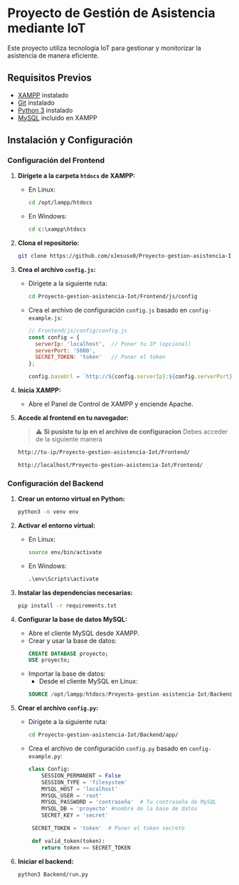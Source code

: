 # Proyecto de Gestión de Asistencia mediante IoT

Este proyecto utiliza tecnología IoT para gestionar y monitorizar la asistencia de manera eficiente.

## Requisitos Previos

- [XAMPP](https://www.apachefriends.org/index.html) instalado
- [Git](https://git-scm.com/) instalado
- [Python 3](https://www.python.org/downloads/) instalado
- [MySQL](https://www.mysql.com/) incluido en XAMPP

## Instalación y Configuración

### Configuración del Frontend

1. **Dirígete a la carpeta `htdocs` de XAMPP:**

   - En Linux:
     ```bash
     cd /opt/lampp/htdocs
     ```
   - En Windows:
     ```cmd
     cd c:\xampp\htdocs
     ```

2. **Clona el repositorio:**
   ```bash
   git clone https://github.com/xJesusx0/Proyecto-gestion-asistencia-Iot.git
   ```

3. **Crea el archivo `config.js`:**

   - Dirígete a la siguiente ruta:
     ```bash
     cd Proyecto-gestion-asistencia-Iot/Frontend/js/config
     ```
   - Crea el archivo de configuración `config.js` basado en `config-example.js`:
     ```javascript
     // Frontend/js/config/config.js
     const config = {
       serverIp: 'localhost',  // Poner tu IP (opcional)
       serverPort: '5000',
       SECRET_TOKEN: 'token'   // Poner el token
     };

     config.baseUrl = `http://${config.serverIp}:${config.serverPort}`;
     ```

4. **Inicia XAMPP:**

   - Abre el Panel de Control de XAMPP y enciende Apache.

5. **Accede al frontend en tu navegador:**

   > :warning: **Si pusiste tu ip en el archivo de configuracion** Debes acceder de la siguiente manera
   ```bash
   http://tu-ip/Proyecto-gestion-asistencia-Iot/Frontend/
   ```

   ```bash
   http://localhost/Proyecto-gestion-asistencia-Iot/Frontend/
   ```

### Configuración del Backend

1. **Crear un entorno virtual en Python:**
   ```bash
   python3 -m venv env
   ```

2. **Activar el entorno virtual:**

   - En Linux:
     ```bash
     source env/bin/activate
     ```
   - En Windows:
     ```cmd
     .\env\Scripts\activate
     ```

3. **Instalar las dependencias necesarias:**
   ```bash
   pip install -r requirements.txt
   ```

4. **Configurar la base de datos MySQL:**

   - Abre el cliente MySQL desde XAMPP.
   - Crear y usar la base de datos:
     ```sql
     CREATE DATABASE proyecto;
     USE proyecto;
     ```
   - Importar la base de datos:
     - Desde el cliente MySQL en Linux:
      ```sql
      SOURCE /opt/lampp/htdocs/Proyecto-gestion-asistencia-Iot/Backend/Database/Proyecto.sql;
      ```

5. **Crear el archivo `config.py`:**

   - Dirígete a la siguiente ruta:
     ```bash
     cd Proyecto-gestion-asistencia-Iot/Backend/app/
     ```
   - Crea el archivo de configuración `config.py` basado en `config-example.py`:
     ```python
     class Config:
         SESSION_PERMANENT = False
         SESSION_TYPE = 'filesystem'
         MYSQL_HOST = 'localhost'
         MYSQL_USER = 'root'
         MYSQL_PASSWORD = 'contraseña'  # Tu contraseña de MySQL
         MYSQL_DB = 'proyecto' #nombre de la base de datos
         SECRET_KEY = 'secret'

      SECRET_TOKEN = 'token'  # Poner el token secreto

      def valid_token(token):
         return token == SECRET_TOKEN
     ```

6. **Iniciar el backend:**
   ```bash
   python3 Backend/run.py
   ```